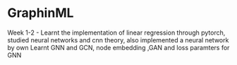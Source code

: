 # GraphinML
Week 1-2 - Learnt the implementation of linear regression through pytorch, studied neural networks and cnn theory, also implemented a neural network by own
Learnt GNN and GCN, node embedding ,GAN and loss paramters for GNN
